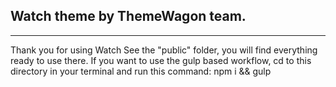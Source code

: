 ## Watch theme by ThemeWagon team.
---
Thank you for using Watch See the "public" folder, you will find everything ready to use there. If you want to use the gulp based workflow, cd to this directory in your terminal and run this command: npm i && gulp